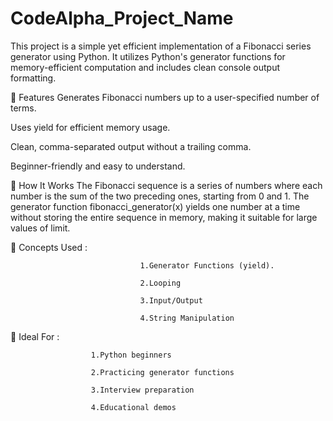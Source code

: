 # CodeAlpha_Project_Name
This project is a simple yet efficient implementation of a Fibonacci series generator using Python. It utilizes Python's generator functions for memory-efficient computation and includes clean console output formatting.

📌 Features
Generates Fibonacci numbers up to a user-specified number of terms.

Uses yield for efficient memory usage.

Clean, comma-separated output without a trailing comma.

Beginner-friendly and easy to understand.

🧠 How It Works
The Fibonacci sequence is a series of numbers where each number is the sum of the two preceding ones, starting from 0 and 1.
The generator function fibonacci_generator(x) yields one number at a time without storing the entire sequence in memory, making it suitable for large values of limit.

📘 Concepts Used :
                             
                                 1.Generator Functions (yield).
                             
                                 2.Looping
                             
                                 3.Input/Output
                            
                                 4.String Manipulation


🌟 Ideal For :
                     
                      1.Python beginners
                      
                      2.Practicing generator functions
                    
                      3.Interview preparation
                  
                      4.Educational demos
